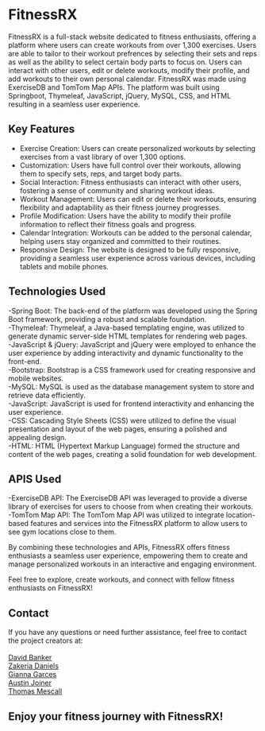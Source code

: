 # **FitnessRX**


FitnessRX is a full-stack website dedicated to fitness enthusiasts, offering a platform where users can create workouts from over 1,300 exercises.  Users are able to tailor to their workout prefrences by selecting their sets and reps as well as the ability to select certain body parts to focus on. Users can interact with other users, edit or delete workouts, modify their profile, and add workouts to their own personal calendar. FitnessRX was made using ExerciseDB and TomTom Map APIs. The platform was built using Springboot, Thymeleaf, JavaScript, jQuery, MySQL, CSS, and HTML resulting in a seamless user experience.

## **Key Features**

- Exercise Creation: Users can create personalized workouts by selecting exercises from a vast library of over 1,300 options.<br>
- Customization: Users have full control over their workouts, allowing them to specify sets, reps, and target body parts.<br>
- Social Interaction: Fitness enthusiasts can interact with other users, fostering a sense of community and sharing workout ideas.<br>
- Workout Management: Users can edit or delete their workouts, ensuring flexibility and adaptability as their fitness journey progresses.<br>
- Profile Modification: Users have the ability to modify their profile information to reflect their fitness goals and progress.<br>
- Calendar Integration: Workouts can be added to the personal calendar, helping users stay organized and committed to their routines.<br>
- Responsive Design: The website is designed to be fully responsive, providing a seamless user experience across various devices, including tablets and mobile phones.


## **Technologies Used**

-Spring Boot: The back-end of the platform was developed using the Spring Boot framework, providing a robust and scalable foundation. <br>
-Thymeleaf: Thymeleaf, a Java-based templating engine, was utilized to generate dynamic server-side HTML templates for rendering web pages. <br>
-JavaScript & jQuery: JavaScript and jQuery were employed to enhance the user experience by adding interactivity and dynamic functionality to the front-end. <br>
-Bootstrap: Bootstrap is a CSS framework used for creating responsive and mobile websites. <br>
-MySQL: MySQL is used as the database management system to store and retrieve data efficiently. <br>
-JavaScript: JavaScript is used for frontend interactivity and enhancing the user experience. <br>
-CSS: Cascading Style Sheets (CSS) were utilized to define the visual presentation and layout of the web pages, ensuring a polished and appealing design.<br>
-HTML: HTML (Hypertext Markup Language) formed the structure and content of the web pages, creating a solid foundation for web development.

## **APIS Used**

-ExerciseDB API: The ExerciseDB API was leveraged to provide a diverse library of exercises for users to choose from when creating their workouts.<br>
-TomTom Map API: The TomTom Map API was utilized to integrate location-based features and services into the FitnessRX platform to allow users to see gym locations close to them.

By combining these technologies and APIs, FitnessRX offers fitness enthusiasts a seamless user experience, empowering them to create and manage personalized workouts in an interactive and engaging environment.

Feel free to explore, create workouts, and connect with fellow fitness enthusiasts on FitnessRX!

## **Contact**

If you have any questions or need further assistance, feel free to contact the project creators at:<br> 
<br> [David Banker](https://github.com/GetToHubing) <br> 
[Zakeria Daniels](https://github.com/ZakeriaDaniels) <br> 
[Gianna Garces](https://github.com/Gianna-Garces) <br> 
[Austin Joiner](https://github.com/Austin-Joiner) <br>
[Thomas Mescall](https://github.com/thomas-mescall) <br>

## **Enjoy your fitness journey with FitnessRX!**






